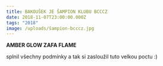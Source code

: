 ```yaml
---
title: BAKOUŠEK JE ŠAMPION KLUBU BCCCZ
date: 2018-11-07T23:00:00.000Z
tags: "2018"
image: /uploads/šampion-bcccz.jpg
---
```

**AMBER GLOW ZAFA FLAME**

splnil všechny podmínky a tak si zasloužil tuto velkou poctu :)